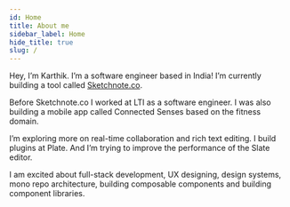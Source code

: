 ```yaml
---
id: Home
title: About me
sidebar_label: Home
hide_title: true
slug: /
---
```


Hey, I’m Karthik. I’m a software engineer based in India! I’m currently building a tool called [Sketchnote.co](https://sketchnote.co). 

Before Sketchnote.co I worked at LTI as a software engineer. I was also building a mobile app called Connected Senses based on the fitness domain.

I’m exploring more on real-time collaboration and rich text editing. I build plugins at Plate. And I’m trying to improve the performance of the Slate editor. 

I am excited about full-stack development, UX designing, design systems, mono repo architecture, building composable components and building component libraries. 
